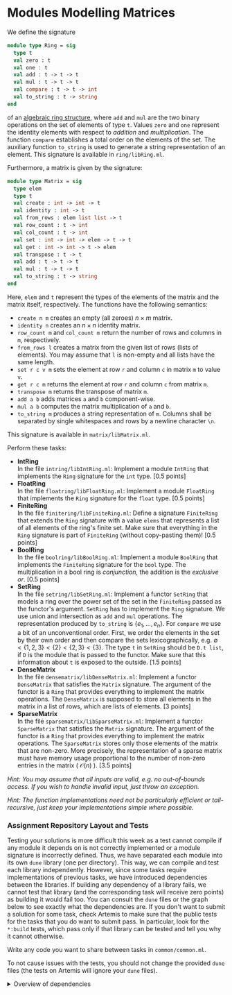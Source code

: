# Modules Modelling Matrices
We define the signature

```ocaml
module type Ring = sig
  type t
  val zero : t
  val one : t
  val add : t -> t -> t
  val mul : t -> t -> t
  val compare : t -> t -> int
  val to_string : t -> string
end
```

of an [algebraic ring structure](https://en.wikipedia.org/wiki/Ring_(mathematics)), where `add` and `mul` are the two binary operations on the set of elements of type `t`. Values `zero` and `one` represent the identity elements with respect to *addition* and *multiplication*. The function `compare` establishes a total order on the elements of the set. The auxiliary function `to_string` is used to generate a string representation of an element. This signature is available in `ring/libRing.ml`.

Furthermore, a matrix is given by the signature:

```ocaml
module type Matrix = sig
  type elem
  type t
  val create : int -> int -> t
  val identity : int -> t
  val from_rows : elem list list -> t
  val row_count : t -> int
  val col_count : t -> int
  val set : int -> int -> elem -> t -> t
  val get : int -> int -> t -> elem
  val transpose : t -> t
  val add : t -> t -> t
  val mul : t -> t -> t
  val to_string : t -> string
end
```

Here, `elem` and `t` represent the types of the elements of the matrix and the matrix itself, respectively. The functions have the following semantics:

- `create n m` creates an empty (all zeroes) $n\times m$ matrix.
- `identity n` creates an $n\times n$ identity matrix.
- `row_count m` and `col_count m` return the number of rows and columns in `m`, respectively.
- `from_rows l` creates a matrix from the given list of rows (lists of elements). You may assume that `l` is non-empty and all lists have the same length.
- `set r c v m` sets the element at row `r` and column `c` in matrix `m` to value `v`.
- `get r c m` returns the element at row `r` and column `c` from matrix `m`.
- `transpose m` returns the transpose of matrix `m`.
- `add a b` adds matrices `a` and `b` component-wise.
- `mul a b` computes the matrix multiplication of `a` and `b`.
- `to_string m` produces a string representation of `m`. Columns shall be separated by single whitespaces and rows by a newline character `\n`.

This signature is available in `matrix/libMatrix.ml`.

Perform these tasks:

- **IntRing**  
    In the file `intring/libIntRing.ml`: Implement a module `IntRing` that implements the `Ring` signature for the `int` type. [0.5 points]
- **FloatRing**  
    In the file `floatring/libFloatRing.ml`: Implement a module `FloatRing` that implements the `Ring` signature for the `float` type. [0.5 points]
- **FiniteRing**  
    In the file `finitering/libFiniteRing.ml`: Define a signature `FiniteRing` that extends the `Ring` signature with a value `elems` that represents a list of all elements of the ring's finite set. Make sure that everything in the `Ring` signature is part of `FiniteRing` (without copy-pasting them)! [0.5 points]
- **BoolRing**  
    In the file `boolring/libBoolRing.ml`: Implement a module `BoolRing` that implements the `FiniteRing` signature for the `bool` type. The multiplication in a bool ring is *conjunction*, the addition is the *exclusive or*. [0.5 points]
- **SetRing**  
    In the file `setring/libSetRing.ml`: Implement a functor `SetRing` that models a ring over the power set of the set in the `FiniteRing` passed as the functor's argument. `SetRing` has to implement the `Ring` signature. We use union and intersection as `add` and `mul` operations. The representation produced by `to_string` is $\left\lbrace e_1,\dots,e_n \right\rbrace$. For `compare` we use a bit of an unconventional order. First, we order the elements in the set by their own order and then compare the sets lexicographically, e.g. $\emptyset<\left\lbrace 1,2,3 \right\rbrace<\left\lbrace 2 \right\rbrace<\left\lbrace 2,3 \right\rbrace<\left\lbrace 3 \right\rbrace$. The type `t` in `SetRing` should be `D.t list`, if `D` is the module that is passed to the functor. Make sure that this information about `t` is exposed to the outside. [1.5 points]
- **DenseMatrix**  
    In the file `densematrix/libDenseMatrix.ml`: Implement a functor `DenseMatrix` that satisfies the `Matrix` signature. The argument of the functor is a `Ring` that provides everything to implement the matrix operations. The `DenseMatrix` is supposed to store all elements in the matrix in a list of rows, which are lists of elements. [3 points]
- **SparseMatrix**  
    In the file `sparsematrix/libSparseMatrix.ml`: Implement a functor `SparseMatrix` that satisfies the `Matrix` signature. The argument of the functor is a `Ring` that provides everything to implement the matrix operations. The `SparseMatrix` stores only those elements of the matrix that are non-zero. More precisely, the representation of a sparse matrix must have memory usage proportional to the number of non-zero entries in the matrix ( $\mathcal{O}(n)$ ). [3.5 points]

*Hint: You may assume that all inputs are valid, e.g. no out-of-bounds access. If you wish to handle invalid input, just throw an exception.*

*Hint: The function implementations need not be particularly efficient or tail-recursive, just keep your implementations simple where possible.*

### Assignment Repository Layout and Tests
Testing your solutions is more difficult this week as a test cannot compile if any module it depends on is not correctly implemented or a module signature is incorrectly defined. Thus, we have separated each module into its own `dune` library (one per directory). This way, we can compile and test each library independently. However, since some tasks require implementations of previous tasks, we have introduced dependencies between the libraries. If building any dependency of a library fails, we cannot test that library (and the corresponding task will receive zero points) as building it would fail too. You can consult the `dune` files or the graph below to see exactly what the dependencies are. If you don't want to submit a solution for some task, check Artemis to make sure that the public tests for the tasks that you do want to submit pass. In particular, look for the `*:build` tests, which pass only if that library can be tested and tell you why it cannot otherwise.

Write any code you want to share between tasks in `common/common.ml`.

To not cause issues with the tests, you should not change the provided `dune` files (the tests on Artemis will ignore your `dune` files).

<details>
    <summary mardown="span">Overview of dependencies</summary>

![](img/dependencies.png)
Example: If your implementation of `libFiniteRing` can't compile, then `libBoolRing` and `libSetRing` will not be tested and receive zero points.

Example: You can reuse any implementations you write in `libMatrix` in `libDenseMatrix` and `libSparseMatrix`, but don't change the `Matrix` signature.

*Tip: You can generate similar graphs for any dune project by installing dune-deps with opam install dune-deps, then running e.g. `dune-deps | dot -Tpng > deps.png`*

</details>
